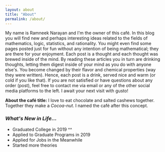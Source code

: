 ```yaml
---
layout: about
title: "About"
permalink: /about/
---
```


My name is Ramneek Narayan and I'm the owner of this café. In this blog you will find new and perhaps interesting ideas related to the fields of mathematics, logic, statistics, and rationality. You might even find some pages posted just for fun without any intention of being mathematical; they are there for your enjoyment. Each post is a thought and each thought was brewed inside of the mind. By reading these articles you in turn are drinking thoughts, letting them digest inside of your mind as you do with anyone else's. You become changed by their flavor and chemical properties (way they were written). Hence, each post is a drink, served nice and warm (or cold if you like that). If you are not satisfied or have questions about any order (post), feel free to contact me via email or any of the other social media platforms to the left. I await your next visit with gusto!

**About the café title:** I love to eat chocolate and salted cashews together. Together they make a *Cocoa-nut*. I named the café after this concept.

### *What's New in Life...*

- Graduated College in 2019 ^^
- Applied to Graduate Programs in 2019
- Applied for Jobs in the Meanwhile
- Started more theories
